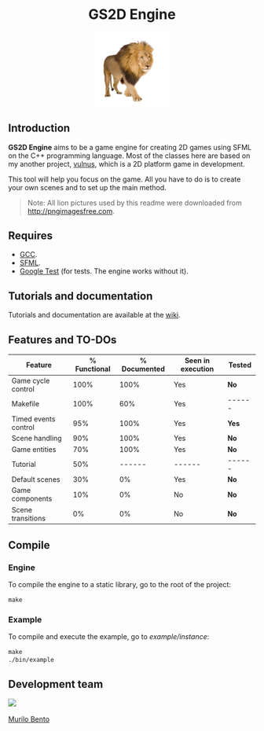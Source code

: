 <h1 align="center"> GS2D Engine </h1>

<p align="center"><img src="markdown_assets/readme/lion_psd_image_free.png" width=30%></p>

## Introduction

**GS2D Engine** aims to be a game engine for creating 2D games using SFML on the C++ programming language. Most of the classes here are based on my another project, [vulnus](https://github.com/murilobnt/vulnus), which is a 2D platform game in development.

This tool will help you focus on the game. All you have to do is to create your own scenes and to set up the main method.

> Note: All lion pictures used by this readme were downloaded from <http://pngimagesfree.com>.

## Requires

-   [GCC](http://gcc.gnu.org).
-   [SFML](https://www.sfml-dev.org).
-   [Google Test](https://github.com/google/googletest) (for tests. The engine works without it).

## Tutorials and documentation

Tutorials and documentation are available at the [wiki](https://github.com/murilobnt/gs2d_engine/wiki).

## Features and TO-DOs

| Feature              | % Functional | % Documented | Seen in execution | Tested  |
| -------------------- | ------------ | ------------ | ----------------- | ------- |
| Game cycle control   | 100%         | 100%         | Yes               | **No**  |
| Makefile             | 100%         | 60%          | Yes               | ------  |
| Timed events control | 95%          | 100%         | Yes               | **Yes** |
| Scene handling       | 90%          | 100%         | Yes               | **No**  |
| Game entities        | 70%          | 100%         | Yes               | **No**  |
| Tutorial             | 50%          | ------       | ------            | ------  |
| Default scenes       | 30%          | 0%           | Yes               | **No**  |
| Game components      | 10%          | 0%           | No                | **No**  |
| Scene transitions    | 0%           | 0%           | No                | **No**  |

## Compile

### Engine

To compile the engine to a static library,
go to the root of the project:

    make

### Example

To compile and execute the example, go to _example/instance_:

    make
    ./bin/example

## Development team

[<img src="https://avatars1.githubusercontent.com/u/6081758?s=400&v=4" width="100"/>](https://github.com/murilobnt)

[Murilo Bento](https://github.com/murilobnt)
